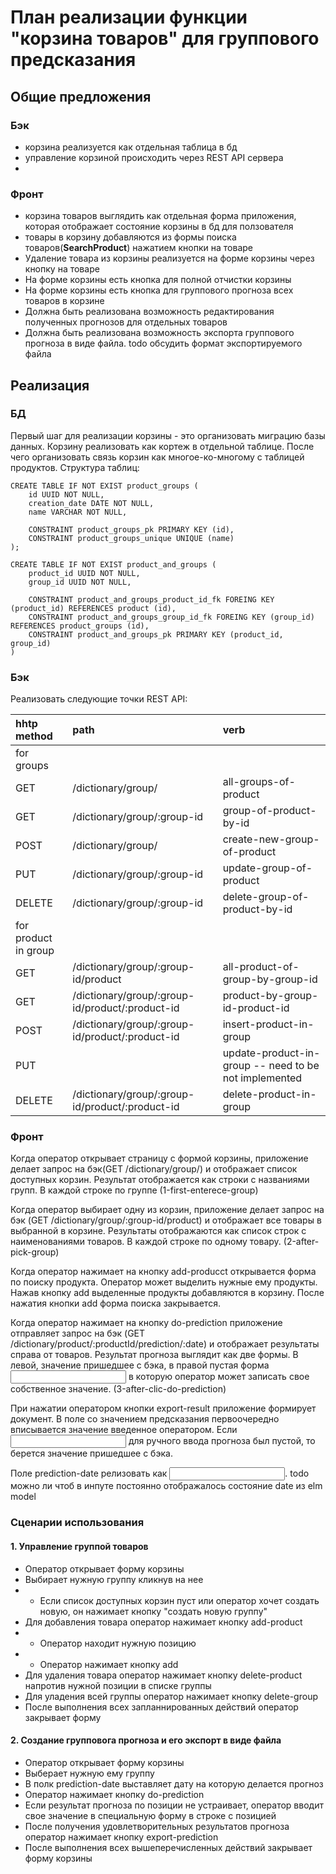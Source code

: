 # План реализации функции "корзина товаров" для группового предсказания

## Общие предложения

### Бэк

- корзина реализуется как отдельная таблица в бд
- управление корзиной происходить через REST API сервера
-  

### Фронт

- корзина товаров выглядить как отдельная форма приложения, 
которая отображает состояние корзины в бд для ползователя
- товары в корзину добавляются из формы поиска товаров(__SearchProduct__)
нажатием кнопки на товаре
- Удаление товара из корзины реализуется на форме корзины
через кнопку на товаре 
- На форме корзины есть кнопка для полной отчистки корзины
- На форме корзины есть кнопка для группового прогноза всех товаров 
в корзине 
- Должна быть реализована возможность редактирования полученных прогнозов
для отдельных товаров
- Должна быть реализована возможность экспорта группового прогноза в виде
файла. todo обсудить формат экспортируемого файла

## Реализация 

### БД

Первый шаг для реализации корзины - это организовать миграцию базы данных.
Корзину реализовать как кортеж в отдельной таблице. После чего 
организовать связь корзин как многое-ко-многому с таблицей продуктов. 
Структура таблиц:
```agsl
CREATE TABLE IF NOT EXIST product_groups (
    id UUID NOT NULL,
    creation_date DATE NOT NULL,
    name VARCHAR NOT NULL, 

    CONSTRAINT product_groups_pk PRIMARY KEY (id),
    CONSTRAINT product_groups_unique UNIQUE (name)
); 

CREATE TABLE IF NOT EXIST product_and_groups (
    product_id UUID NOT NULL,
    group_id UUID NOT NULL,

    CONSTRAINT product_and_groups_product_id_fk FOREING KEY (product_id) REFERENCES product (id),
    CONSTRAINT product_and_groups_group_id_fk FOREING KEY (group_id) REFERENCES product_groups (id),
    CONSTRAINT product_and_groups_pk PRIMARY KEY (product_id, group_id)
)
```

### Бэк 

Реализовать следующие точки REST API: 

| hhtp method        | path                                            | verb                                                  |  
|:-------------------|:------------------------------------------------|:------------------------------------------------------|
| for groups         |
| GET                | /dictionary/group/                              | all-groups-of-product                                 |  
| GET                | /dictionary/group/:group-id                     | group-of-product-by-id                                |  
| POST               | /dictionary/group/                              | create-new-group-of-product                           |  
| PUT                | /dictionary/group/:group-id                     | update-group-of-product                               |  
| DELETE             | /dictionary/group/:group-id                     | delete-group-of-product-by-id                         |  
| for product in group| 
| GET                | /dictionary/group/:group-id/product             | all-product-of-group-by-group-id                      |  
| GET                | /dictionary/group/:group-id/product/:product-id | product-by-group-id-product-id                        |  
| POST               | /dictionary/group/:group-id/product/:product-id | insert-product-in-group                               |  
| PUT                |                                                 | update-product-in-group -- need to be not implemented |  
| DELETE             | /dictionary/group/:group-id/product/:product-id | delete-product-in-group                               |  

### Фронт 

Когда оператор открывает страницу с формой корзины, приложение делает
запрос на бэк(GET /dictionary/group/) и отображает список доступных корзин.
Результат отображается как строки с названиями групп. В каждой строке по группе
(1-first-enterece-group)

Когда оператор выбирает одну из корзин, приложение 
делает запрос на бэк (GET /dictionary/group/:group-id/product)
и отображает все товары в выбранной в корзине.
Результаты отображаются как список строк с наименованиями товаров.
В каждой строке по одному товару. (2-after-pick-group)

Когда оператор нажимает на кнопку add-producct 
открывается форма по поиску продукта. Оператор может выделить 
нужные ему продукты. Нажав кнопку add выделенные 
продукты добавляются в корзину. После нажатия кнопки add
форма поиска закрывается.

Когда оператор нажимает на кнопку do-prediction 
приложение отправляет запрос на бэк (GET /dictionary/product/:productId/prediction/:date)
и отображает результаты справа от товаров.
Результат прогноза выглядит как две формы. В левой, значение пришедшее с бэка, в правой пустая форма 
<input> в которую оператор может записать свое собственное значение. 
(3-after-clic-do-prediction)

При нажатии оператором кнопки export-result приложение формирует документ. 
В поле со значением предсказания первоочередно вписывается значение 
введенное оператором. Если <input> для ручного ввода прогноза
был пустой, то берется значение пришедшее с бэка.


Поле prediction-date релизовать как <input>. 
todo можно ли чтоб в инпуте постоянно отображалось состояние date из elm model


### Сценарии использования 

#### 1. Управление группой товаров
- Оператор открывает форму корзины
- Выбирает нужную группу кликнув на нее
- - Если список доступных корзин пуст или оператор хочет создать новую, он нажимает кнопку "создать новую группу"
- Для добавления товара оператор нажимает кнопку add-product 
- - Оператор находит нужную позицию 
- - Оператор нажимает кнопку add
- Для удаления товара оператор нажимает кнопку delete-product напротив нужной позиции в списке группы
- Для уладения всей группы оператор нажимает кнопку delete-group
- После выполнения всех запланнированных действий оператор закрывает форму


#### 

#### 2. Создание групповога прогноза и его экспорт в виде файла
- Оператор открывает форму  корзины
- Выберает нужную ему группу  
- В полк prediction-date выставляет дату на которую делается прогноз
- Оператор нажимает кнопку do-prediction
- Если результат прогноза по позиции не устраивает, оператор вводит свое значение в специальную форму в строке с позицией 
- После получения удовлетворительных результатов прогноза оператор нажимает кнопку export-prediction 
- После выполнения всех вышеперечисленных действий закрывает форму корзины 


 